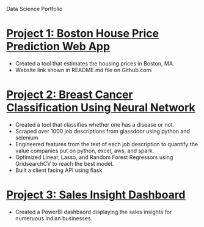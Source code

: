 Data Science Portfolio

# [Project 1: Boston House Price Prediction Web App](https://github.com/cjfinnego/boston-webapp)
* Created a tool that estimates the housing prices in Boston, MA.
* Website link shown in README.md file on Github.com.

# [Project 2: Breast Cancer Classification Using Neural Network](https://github.com/cjfinnego/Breast_Cancer_Classificaton)
* Created a tool that classifies whether one has a disease or not.
* Scraped over 1000 job descriptions from glassdoor using python and selenium
* Engineered features from the text of each job description to quantify the value companies put on python, excel, aws, and spark.
* Optimized Linear, Lasso, and Random Forest Regressors using GridsearchCV to reach the best model.
* Built a client facing API using flask

# [Project 3: Sales Insight Dashboard](https://github.com/cjfinnego/Sales_Insights)
* Created a PowerBI dashbaord displaying the sales insights for numeruous Indian businesses.
